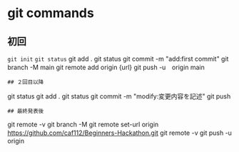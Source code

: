 # git commands
## 初回
`git init`
`git status`
git add .
git status
git commit -m "add:first commit"
git branch -M main
git remote add origin {url}
git push -u　origin main
```
## ２回目以降
```
git status
git add .
git status
git commit -m "modify:変更内容を記述"
git push
```
## 最終発表後
```
git remote -v
git branch -M <teamname>
git remote set-url origin https://github.com/caf112/Beginners-Hackathon.git
git remote -v
git push -u　origin <teamname>
```
